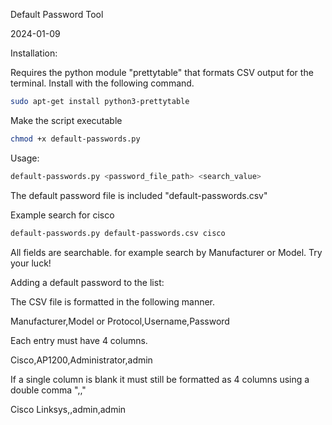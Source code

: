 Default Password Tool

2024-01-09


Installation:

Requires the python module "prettytable" that formats CSV output for the terminal. Install with the following command.
```bash
sudo apt-get install python3-prettytable
```

Make the script executable
```bash
chmod +x default-passwords.py
```

Usage:
```bash
default-passwords.py <password_file_path> <search_value>
```
The default password file is included "default-passwords.csv"

Example search for cisco
```bash
default-passwords.py default-passwords.csv cisco
```
All fields are searchable. for example search by Manufacturer or Model. Try your luck!


Adding a default password to the list:

The CSV file is formatted in the following manner.

Manufacturer,Model or Protocol,Username,Password

Each entry must have 4 columns. 

Cisco,AP1200,Administrator,admin

If a single column is blank it must still be formatted as 4 columns using a double comma ",,"

Cisco Linksys,,admin,admin      

